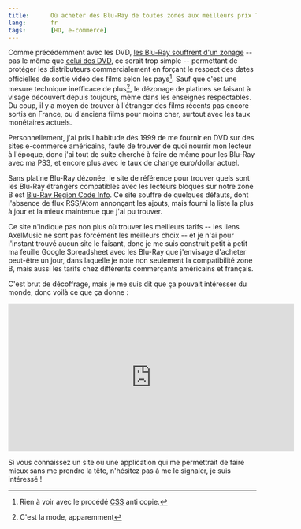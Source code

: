```yaml
---
title:      Où acheter des Blu-Ray de toutes zones aux meilleurs prix ?
lang:       fr
tags:       [HD, e-commerce]
---
```


Comme précédemment avec les DVD, [les Blu-Ray souffrent d'un zonage](http://dico.developpez.com/html/3063-Economie-Zone-Blu-ray.php) -- pas le même que [celui des DVD](http://fr.wikipedia.org/wiki/DVD#Protections_commerciales_par_zones), ce serait trop simple -- permettant de protéger les distributeurs commercialement en forçant le respect des dates officielles de sortie vidéo des films selon les pays[^1]. Sauf que c'est une mesure technique inefficace de plus[^2], le dézonage de platines se faisant à visage découvert depuis toujours, même dans les enseignes respectables. Du coup, il y a moyen de trouver à l'étranger des films récents pas encore sortis en France, ou d'anciens films pour moins cher, surtout avec les taux monétaires actuels.


[^1]: Rien à voir avec le procédé [CSS](http://www.dvdcca.org/css/) anti copie.

[^2]: C'est la mode, apparemment

Personnellement, j'ai pris l'habitude dès 1999 de me fournir en DVD sur des sites e-commerce américains, faute de trouver de quoi nourrir mon lecteur à l'époque, donc j'ai tout de suite cherché à faire de même pour les Blu-Ray avec ma PS3, et encore plus avec le taux de change euro/dollar actuel.

Sans platine Blu-Ray dézonée, le site de référence pour trouver quels sont les Blu-Ray étrangers compatibles avec les lecteurs bloqués sur notre zone B est [Blu-Ray Region Code Info](http://www.blurayregioncodes.com/). Ce site souffre de quelques défauts, dont l'absence de flux RSS/Atom annonçant les ajouts, mais fourni la liste la plus à jour et la mieux maintenue que j'ai pu trouver.

Ce site n'indique pas non plus où trouver les meilleurs tarifs -- les liens AxelMusic ne sont pas forcément les meilleurs choix -- et je n'ai pour l'instant trouvé aucun site le faisant, donc je me suis construit petit à petit ma feuille Google Spreadsheet avec les Blu-Ray que j'envisage d'acheter peut-être un jour, dans laquelle je note non seulement la compatibilité zone B, mais aussi les tarifs chez différents commerçants américains et français.

C'est brut de décoffrage, mais je me suis dit que ça pouvait intéresser du monde, donc voilà ce que ça donne :

<iframe width='580' height='300' frameborder='0' src='http://spreadsheets.google.com/pub?key=py54QlMHKkB4aIJbYR8gKBQ&output=html&gid=0&single=true&widget=true'></iframe>

Si vous connaissez un site ou une application qui me permettrait de faire mieux sans me prendre la tête, n'hésitez pas à me le signaler, je suis intéressé !
